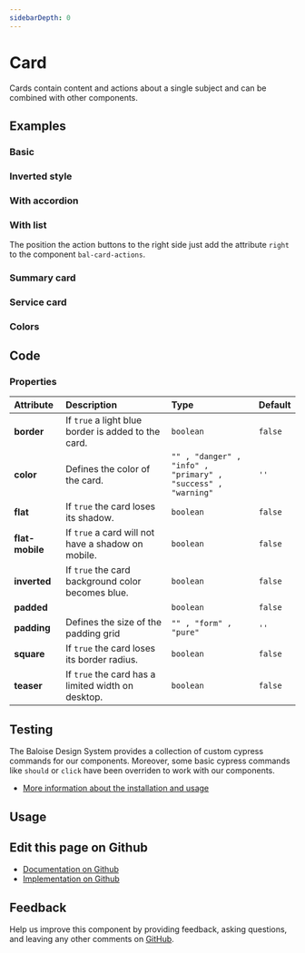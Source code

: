 ```yaml
---
sidebarDepth: 0
---
```


# Card


<!-- START: human documentation top -->

Cards contain content and actions about a single subject and can be combined with other components.  

<!-- END: human documentation top -->

<ClientOnly><docs-component-tabs></docs-component-tabs></ClientOnly>


## Examples

### Basic

<ClientOnly><docs-demo-bal-card-17></docs-demo-bal-card-17></ClientOnly>


### Inverted style

<ClientOnly><docs-demo-bal-card-18></docs-demo-bal-card-18></ClientOnly>


### With accordion

<ClientOnly><docs-demo-bal-card-19></docs-demo-bal-card-19></ClientOnly>


### With list

The position the action buttons to the right side just add the attribute `right` to the component `bal-card-actions`.

<ClientOnly><docs-demo-bal-card-20></docs-demo-bal-card-20></ClientOnly>


### Summary card

<ClientOnly><docs-demo-bal-card-21></docs-demo-bal-card-21></ClientOnly>


### Service card

<ClientOnly><docs-demo-bal-card-22></docs-demo-bal-card-22></ClientOnly>


### Colors

<ClientOnly><docs-demo-bal-card-23></docs-demo-bal-card-23></ClientOnly>



## Code



### Properties


| Attribute       | Description                                         | Type                                                                    | Default            |
| :-------------- | :-------------------------------------------------- | :---------------------------------------------------------------------- | :----------------- |
| **border**      | If `true` a light blue border is added to the card. | <code>boolean</code>                                                    | <code>false</code> |
| **color**       | Defines the color of the card.                      | <code>"" , "danger" , "info" , "primary" , "success" , "warning"</code> | <code>''</code>    |
| **flat**        | If `true` the card loses its shadow.                | <code>boolean</code>                                                    | <code>false</code> |
| **flat-mobile** | If `true` a card will not have a shadow on mobile.  | <code>boolean</code>                                                    | <code>false</code> |
| **inverted**    | If `true` the card background color becomes blue.   | <code>boolean</code>                                                    | <code>false</code> |
| **padded**      |                                                     | <code>boolean</code>                                                    | <code>false</code> |
| **padding**     | Defines the size of the padding grid                | <code>"" , "form" , "pure"</code>                                       | <code>''</code>    |
| **square**      | If `true` the card loses its border radius.         | <code>boolean</code>                                                    | <code>false</code> |
| **teaser**      | If `true` the card has a limited width on desktop.  | <code>boolean</code>                                                    | <code>false</code> |

## Testing

The Baloise Design System provides a collection of custom cypress commands for our components. Moreover, some basic cypress commands like `should` or `click` have been overriden to work with our components.

- [More information about the installation and usage](/components/tooling/testing.html)

## Usage

<!-- START: human documentation usage -->

<!-- END: human documentation usage -->



## Edit this page on Github

* [Documentation on Github](https://github.com/baloise/design-system/blob/master/docs/src/components/components/bal-card.md)
* [Implementation on Github](https://github.com/baloise/design-system/blob/master/packages/components/src/components/bal-card)

## Feedback

Help us improve this component by providing feedback, asking questions, and leaving any other comments on [GitHub](https://github.com/baloise/design-system/issues/new).

